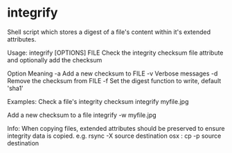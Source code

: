 # integrify
Shell script which stores a digest of a file's content within it's extended attributes.

Usage: integrify [OPTIONS] FILE
Check the integrity checksum file attribute and optionally add the checksum

Option  Meaning
 -a     Add a new checksum to FILE
 -v     Verbose messages
 -d     Remove the checksum from FILE
 -f     Set the digest function to write, default 'sha1'

Examples:
   Check a file's integrity checksum
     integrify myfile.jpg

   Add a new checksum to a file
     integrify -w myfile.jpg

Info:
  When copying files, extended attributes should be preserved to ensure integrity data is copied.
  e.g. rsync -X source destination
       osx : cp -p source destination
